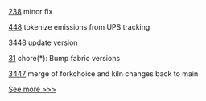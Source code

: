
[238](https://github.com/hyperledger-labs/fabric-smart-client/pull/238) minor fix

[448](https://github.com/hyperledger-labs/blockchain-carbon-accounting/pull/448) tokenize emissions from UPS tracking

[3448](https://github.com/hyperledger/besu/pull/3448) update version

[31](https://github.com/hyperledger-labs/fabric-opssc/pull/31) chore(*): Bump fabric versions

[3447](https://github.com/hyperledger/besu/pull/3447) merge of forkchoice and kiln changes back to main


[See more >>>](https://start-here.hyperledger.org/pull-requests)

